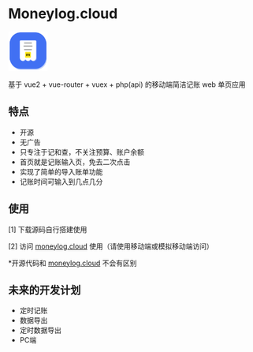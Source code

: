 # Moneylog.cloud

<img height="80" width="80" src="https://github.com/noberumotto/moneylog/raw/master/icon.png">

基于 vue2 + vue-router + vuex + php(api) 的移动端简洁记账 web 单页应用

## 特点

- 开源
- 无广告
- 只专注于记和查，不关注预算、账户余额
- 首页就是记账输入页，免去二次点击
- 实现了简单的导入账单功能
- 记账时间可输入到几点几分
  
## 使用

[1] 下载源码自行搭建使用

[2] 访问 [moneylog.cloud](http://moneylog.cloud) 使用（请使用移动端或模拟移动端访问）

*开源代码和 [moneylog.cloud](http://moneylog.cloud) 不会有区别

## 未来的开发计划

- 定时记账
- 数据导出
- 定时数据导出
- PC端
